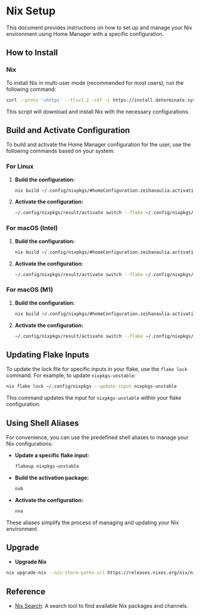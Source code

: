 # Nix Setup

This document provides instructions on how to set up and manage your Nix environment using Home Manager with a specific configuration.

## How to Install

### Nix

To install Nix in multi-user mode (recommended for most users), run the following command:

```sh
curl --proto '=https' --tlsv1.2 -sSf -L https://install.determinate.systems/nix | sh -s -- install
```

This script will download and install Nix with the necessary configurations.

## Build and Activate Configuration

To build and activate the Home Manager configuration for the user, use the following commands based on your system:

### For Linux

1. **Build the configuration:**

   ```sh
   nix build ~/.config/nixpkgs/#homeConfiguration.zeihanaulia.activationPackage -o ~/.config/nixpkgs/result
   ```

2. **Activate the configuration:**

   ```sh
   ~/.config/nixpkgs/result/activate switch --flake ~/.config/nixpkgs/#homeConfiguration.zeihanaulia
   ```

### For macOS (Intel)

1. **Build the configuration:**

   ```sh
   nix build ~/.config/nixpkgs/#homeConfiguration.zeihanaulia.activationPackage -o ~/.config/nixpkgs/result
   ```

2. **Activate the configuration:**

   ```sh
   ~/.config/nixpkgs/result/activate switch --flake ~/.config/nixpkgs/#homeConfiguration.zeihanaulia
   ```

### For macOS (M1)

1. **Build the configuration:**

   ```sh
   nix build ~/.config/nixpkgs/#homeConfiguration.zeihanaulia.activationPackage -o ~/.config/nixpkgs/result
   ```

2. **Activate the configuration:**

   ```sh
   ~/.config/nixpkgs/result/activate switch --flake ~/.config/nixpkgs/#homeConfiguration.zeihanaulia
   ```

## Updating Flake Inputs

To update the lock file for specific inputs in your flake, use the `flake lock` command. For example, to update `nixpkgs-unstable`:

```sh
nix flake lock ~/.config/nixpkgs --update-input nixpkgs-unstable
```

This command updates the input for `nixpkgs-unstable` within your flake configuration.

## Using Shell Aliases

For convenience, you can use the predefined shell aliases to manage your Nix configurations:

- **Update a specific flake input:**

  ```sh
  flakeup nixpkgs-unstable
  ```

- **Build the activation package:**

  ```sh
  nxb
  ```

- **Activate the configuration:**

  ```sh
  nxa
  ```

These aliases simplify the process of managing and updating your Nix environment.

## Upgrade

- **Upgrade Nix**

```sh
nix upgrade-nix --nix-store-paths-url https://releases.nixos.org/nix/nix-2.23.3/fallback-paths.nix
```

## Reference

- [Nix Search](https://search.nixos.org/packages?channel=23.11&from=0&size=50&sort=relevance&type=packages&query=pip): A search tool to find available Nix packages and channels.